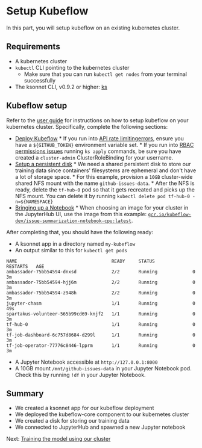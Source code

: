 # Setup Kubeflow

In this part, you will setup kubeflow on an existing kubernetes cluster.

## Requirements

*   A kubernetes cluster
*   `kubectl` CLI pointing to the kubernetes cluster
    *   Make sure that you can run `kubectl get nodes` from your terminal
        successfully
*   The ksonnet CLI, v0.9.2 or higher: [ks](https://ksonnet.io/#get-started)

## Kubeflow setup

Refer to the [user
guide](https://github.com/kubeflow/kubeflow/blob/master/user_guide.md) for
instructions on how to setup kubeflow on your kubernetes cluster. Specifically,
complete the following sections:
*    [Deploy
Kubeflow](https://github.com/kubeflow/kubeflow/blob/master/user_guide.md#deploy-kubeflow)
    *   If you run into
        [API rate limitingerrors](https://github.com/ksonnet/ksonnet/blob/master/docs/troubleshooting.md#github-rate-limiting-errors),
        ensure you have a `${GITHUB_TOKEN}` environment variable set.
    *   If you run into
        [RBAC permissions issues](https://github.com/kubeflow/kubeflow/blob/master/user_guide.md#rbac-clusters)
        running `ks apply` commands, be sure you have created a `cluster-admin` ClusterRoleBinding for your username.
*    [Setup a persistent disk](https://github.com/kubeflow/kubeflow/blob/master/user_guide.md#advanced-customization)
    *   We need a shared persistent disk to store our training data since
        containers' filesystems are ephemeral and don't have a lot of storage space.
    *   For this example, provision a `10GB` cluster-wide shared NFS mount with the
        name `github-issues-data`.
    *   After the NFS is ready, delete the `tf-hub-0` pod so that it gets recreated and
        picks up the NFS mount. You can delete it by running `kubectl delete pod
        tf-hub-0 -n=${NAMESPACE}`
*    [Bringing up a
Notebook](https://github.com/kubeflow/kubeflow/blob/master/user_guide.md#bringing-up-a-jupyter-notebook)
    *   When choosing an image for your cluster in the JupyterHub UI, use the
        image from this example:
        [`gcr.io/kubeflow-dev/issue-summarization-notebook-cpu:latest`](https://github.com/kubeflow/examples/blob/master/github_issue_summarization/workflow/Dockerfile).

After completing that, you should have the following ready:

*   A ksonnet app in a directory named `my-kubeflow`
*   An output similar to this for `kubectl get pods`

```
NAME                                   READY     STATUS              RESTARTS   AGE
ambassador-75bb54594-dnxsd             2/2       Running             0          3m
ambassador-75bb54594-hjj6m             2/2       Running             0          3m
ambassador-75bb54594-z948h             2/2       Running             0          3m
jupyter-chasm                          1/1       Running             0          49s
spartakus-volunteer-565b99cd69-knjf2   1/1       Running             0          3m
tf-hub-0                               1/1       Running             0          3m
tf-job-dashboard-6c757d8684-d299l      1/1       Running             0          3m
tf-job-operator-77776c8446-lpprm       1/1       Running             0          3m
```

*   A Jupyter Notebook accessible at `http://127.0.0.1:8000`
*   A 10GB mount `/mnt/github-issues-data` in your Jupyter Notebook pod. Check this
    by running `!df` in your Jupyter Notebook.

## Summary

*   We created a ksonnet app for our kubeflow deployment
*   We deployed the kubeflow-core component to our kubernetes cluster
*   We created a disk for storing our training data
*   We connected to JupyterHub and spawned a new Jupyter notebook

Next: [Training the model using our cluster](training_the_model.md)
